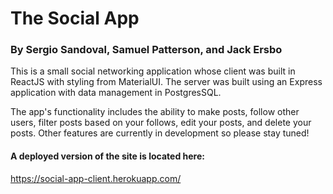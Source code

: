 # The Social App #
### By Sergio Sandoval, Samuel Patterson, and Jack Ersbo ###

This is a small social networking application whose client was built in ReactJS with styling from MaterialUI. The server was built using an Express application with data management in PostgresSQL. 

The app's functionality includes the ability to make posts, follow other users, filter posts based on your follows, edit your posts, and delete your posts. Other features are currently in development so please stay tuned!

#### A deployed version of the site is located here: ####
https://social-app-client.herokuapp.com/
